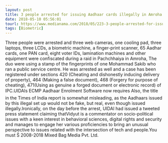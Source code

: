 ```yaml
---
layout: post
title: 3 people arrested for issuing Aadhaar cards illegally in Amroha
date: 2018-05-10 05:56:01
tourl: https://www.medianama.com/2018/05/223-3-people-arrested-for-issuing-aadhaar-cards-illegally-in-amroha/
tags: [Biometric]
---
```

Three people were arrested and three web cameras, one cooling pad, three laptops, three LCDs, a biometric machine, a finger-print scanner, 65 Aadhar cards, one PAN card, eight voter IDs, lamination machines and other equipment were confiscated during a raid in Pachchhaiya in Amroha, The duo were using a stamp of the fingerprints of one Mohammad Sakib who ran a public service centre. He was arrested as well and a case has been registered under sections 420 (Cheating and dishonestly inducing delivery of property), 464 (Making a false document), 468 (Forgery for purpose of cheating), 471(Using as genuine a forged document or electronic record) of IPC.UIDAIs ECMP Aadhaar Enrolment Software now requires Also, the title in the Times of India report is somewhat misleading, as the Aadhaars issued by this illegal set up would not be fake, but real, even though issued illegally.Ironically, on the day before the arrest, UIDAI had issued a tweeted press statement claiming thatVidyut is a commentator on socio-political issues with a keen interest in behavioral sciences, digital rights and security and manages to engage her various proficiencies to bring an unusual perspective to issues related with the intersection of tech and people.You must Š 2008-2018 Mixed Bag Media Pvt. Ltd.